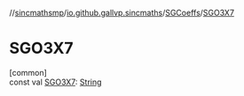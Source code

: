 //[sincmathsmp](../../../index.md)/[io.github.gallvp.sincmaths](../index.md)/[SGCoeffs](index.md)/[SGO3X7](-s-g-o3-x7.md)

# SGO3X7

[common]\
const val [SGO3X7](-s-g-o3-x7.md): [String](https://kotlinlang.org/api/latest/jvm/stdlib/kotlin/-string/index.html)
